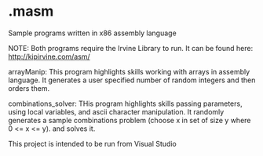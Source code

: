 # .masm
Sample programs written in x86 assembly language

NOTE: Both programs require the Irvine Library to run. It can be found here: http://kipirvine.com/asm/

arrayManip:
  This program highlights skills working with arrays in assembly language. It generates a user specified number of random integers and then orders them.
  
combinations_solver:
  THis program highlights skills passing parameters, using local variables, and ascii character manipulation.  It randomly generates a sample combinations problem (choose x in set of size y where 0 <= x <= y). and solves it.

This project is intended to be run from Visual Studio
